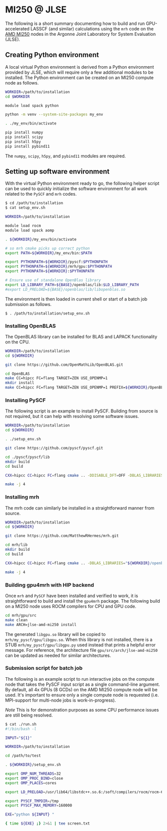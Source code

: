 # MI250 @ JLSE

The following is a short summary documenting how to build and run GPU-accelerated LASSCF (and similar) calculations using the `mrh` code on the [AMD MI250](https://www.jlse.anl.gov/testbeds-list) nodes in the Argonne Joint Laboratory for System Evaluation (JLSE).

## Creating Python environment

A local virtual Python environment is derived from a Python environment provided by JLSE, which will require only a few additional modules to be installed. The Python environment can be created on an MI250 compute node as follows.

``` bash
WORKDIR=/path/to/installation
cd $WORKDIR

module load spack python

python -m venv --system-site-packages my_env

. ./my_env/bin/activate

pip install numpy
pip install scipy
pip install h5py
pip install pybind11
```

The `numpy`, `scipy`, `h5py`, and `pybind11` modules are required.

## Setting up software environment

With the virtual Python environment ready to go, the following helper script can be used to quickly initialize the software environment for all work related to the `PySCF` and `mrh` codes.

``` bash
$ cd /path/to/installation
$ cat setup_env.sh

WORKDIR=/path/to/installation

module load rocm
module load spack aomp

. ${WORKDIR}/my_env/bin/activate

# so mrh cmake picks up correct python
export PATH=${WORKDIR}/my_env/bin:$PATH

export PYTHONPATH=${WORKDIR}/pyscf:$PYTHONPATH
export PYTHONPATH=${WORKDIR}/mrh/gpu:$PYTHONPATH
export PYTHONPATH=${WORKDIR}:$PYTHONPATH

# Ensure use of standalone OpenBlas library
export LD_LIBRARY_PATH=${BASE}/openblas/lib:$LD_LIBRARY_PATH
#export LD_PRELOAD=${BASE}/openblas/lib/libopenblas.so
```

The environment is then loaded in current shell or start of a batch job submission as follows.
```
$ . /path/to/installation/setup_env.sh
```

### Installing OpenBLAS

The OpenBLAS library can be installed for BLAS and LAPACK functionality on the CPU. 

```bash
WORKDIR=/path/to/installation
cd ${WORKDIR}

git clone https://github.com/OpenMathLib/OpenBLAS.git

cd OpenBLAS
make CC=hipcc FC=flang TARGET=ZEN USE_OPENMP=1
mkdir install
make CC=hipcc FC=flang TARGET=ZEN USE_OPENMP=1 PREFIX=${WORKDIR}/OpenBLAS/install install 
```

### Installing PySCF

The following script is an example to install PySCF. Building from source is not required, but it can help with resolving some software issues.

``` bash
WORKDIR=/path/to/installation
cd ${WORKDIR}

. ./setup_env.sh

git clone https://github.com/pyscf/pyscf.git

cd ./pyscf/pyscf/lib
mkdir build
cd build

CXX=hipcc CC=hipcc FC=flang cmake .. -DDISABLE_DFT=OFF -DBLAS_LIBRARIES="${WORKDIR}/openblas/lib/libopenblas.so" -DBUILD_MARCH_NATIVE=ON

make -j 4
```

### Installing mrh

The mrh code can similarly be installed in a straightforward manner from source.

```bash
WORKDIR=/path/to/installation
cd ${WORKDIR}

git clone https://github.com/MatthewRHermes/mrh.git

cd mrh/lib
mkdir build
cd build

CXX=hipcc CC=hipcc FC=flang cmake .. -DBLAS_LIBRARIES="${WORKDIR}/openblas/lib/libopenblas.so " -DPYSCFLIB=${WORKDIR}/pyscf/pyscf/lib

make -j 4
```

### Building gpu4mrh with HIP backend

Once `mrh` and `PySCF` have been installed and verified to work, it is straightforward to build and install the `gpu4mrh` package. The following build on a MI250 node uses ROCM compilers for CPU and GPU code.

```bash
cd mrh/gpu/src
make clean
make ARCH=jlse-amd-mi250 install
```

The generated `libgpu.so` library will be copied to `mrh/my_pyscf/gpu/libgpu.so`. When this library is not installed, there is a STUB `mrh/my_pyscf/gpu/libgpu.py` used instead that prints a helpful error message. For reference, the architecture file `gpu/src/arch/jlse-amd-mi250` can be updated as needed for similar architectures.

### Submission script for batch job

The following is an example script to run interactive jobs on the compute node that takes the PySCF input script as a single command-line argument. By default, all 4x GPUs (8 GCDs) on the AMD MI250 compute node will be used. It's important to ensure only a single compute node is requested (i.e. MPI-support for multi-node jobs is work-in-progress).

*Note* This is for demonstration purposes as some CPU performance issues are still being resolved.

``` bash
$ cat ./run.sh
#!/bin/bash -l

INPUT="${1}"

WORKDIR=/path/to/installation

cd /path/to/test

. ${WORKDIR}/setup_env.sh

export OMP_NUM_THREADS=32
export OMP_PROC_BIND=close
export OMP_PLACES=cores

export LD_PRELOAD=/usr/lib64/libstdc++.so.6:/soft/compilers/rocm/rocm-6.3.2/lib/llvm/lib/libomp.so:${WORKDIR}/openblas/lib/libopenblas.so.0

export PYSCF_TMPDIR=/tmp
export PYSCF_MAX_MEMORY=160000

EXE="python ${INPUT} "

{ time ${EXE} ;} 2>&1 | tee screen.txt
```